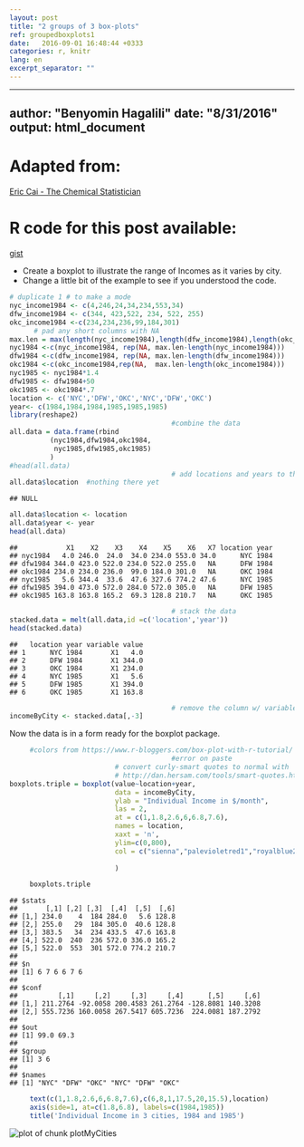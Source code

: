 ```yaml
---
layout: post
title: "2 groups of 3 box-plots"
ref: groupedboxplots1
date:   2016-09-01 16:48:44 +0333
categories: r, knitr
lang: en
excerpt_separator: ""
---
```



---
author: "Benyomin Hagalili"
date: "8/31/2016"
output: html_document
---

# Adapted from:  

[Eric Cai - The Chemical Statistician](https://www.r-bloggers.com/side-by-side-box-plots-with-patterns-from-data-sets-stacked-by-reshape2-and-melt-in-r/)  

# R code for this post available:  

[gist](https://gist.github.com/paynito/878bc5e151ca134f823013194ebe5020)

* Create a boxplot to illustrate the range of Incomes 
as it varies by city.
* Change a little bit of the example to see if you understood the code.

```r
# duplicate 1 # to make a mode
nyc_income1984 <- c(4,246,24,34,234,553,34)
dfw_income1984 <- c(344, 423,522, 234, 522, 255)
okc_income1984 <-c(234,234,236,99,184,301)
      # pad any short columns with NA
max.len = max(length(nyc_income1984),length(dfw_income1984),length(okc_income1984))
nyc1984 <-c(nyc_income1984, rep(NA, max.len-length(nyc_income1984)))
dfw1984 <-c(dfw_income1984, rep(NA, max.len-length(dfw_income1984)))
okc1984 <-c(okc_income1984,rep(NA,  max.len-length(okc_income1984)))
nyc1985 <- nyc1984*1.4
dfw1985 <- dfw1984+50
okc1985 <- okc1984*.7
location <- c('NYC','DFW','OKC','NYC','DFW','OKC')
year<- c(1984,1984,1984,1985,1985,1985)
library(reshape2)
                                        #combine the data
all.data = data.frame(rbind
          (nyc1984,dfw1984,okc1984,
           nyc1985,dfw1985,okc1985)
          )
#head(all.data)
                                        # add locations and years to the data
all.data$location  #nothing there yet
```

```
## NULL
```

```r
all.data$location <- location
all.data$year <- year
head(all.data)
```

```
##            X1    X2    X3    X4    X5    X6   X7 location year
## nyc1984   4.0 246.0  24.0  34.0 234.0 553.0 34.0      NYC 1984
## dfw1984 344.0 423.0 522.0 234.0 522.0 255.0   NA      DFW 1984
## okc1984 234.0 234.0 236.0  99.0 184.0 301.0   NA      OKC 1984
## nyc1985   5.6 344.4  33.6  47.6 327.6 774.2 47.6      NYC 1985
## dfw1985 394.0 473.0 572.0 284.0 572.0 305.0   NA      DFW 1985
## okc1985 163.8 163.8 165.2  69.3 128.8 210.7   NA      OKC 1985
```

```r
                                        # stack the data
stacked.data = melt(all.data,id =c('location','year'))
head(stacked.data)
```

```
##   location year variable value
## 1      NYC 1984       X1   4.0
## 2      DFW 1984       X1 344.0
## 3      OKC 1984       X1 234.0
## 4      NYC 1985       X1   5.6
## 5      DFW 1985       X1 394.0
## 6      OKC 1985       X1 163.8
```

```r
                                        # remove the column w/ variable name
incomeByCity <- stacked.data[,-3]
```
Now the data is in a form ready for the boxplot package.

```r
     #colors from https://www.r-bloggers.com/box-plot-with-r-tutorial/
                                        #error on paste
                          # convert curly-smart quotes to normal with
                          # http://dan.hersam.com/tools/smart-quotes.html
boxplots.triple = boxplot(value~location+year,
                          data = incomeByCity,
                          ylab = "Individual Income in $/month",
                          las = 2,
                          at = c(1,1.8,2.6,6,6.8,7.6),
                          names = location,
                          xaxt = 'n',
                          ylim=c(0,800),
                          col = c("sienna","palevioletred1","royalblue2","sienna","palevioletred1","royalblue2")
                          
                          )

     boxplots.triple
```

```
## $stats
##       [,1] [,2] [,3]  [,4]  [,5]  [,6]
## [1,] 234.0    4  184 284.0   5.6 128.8
## [2,] 255.0   29  184 305.0  40.6 128.8
## [3,] 383.5   34  234 433.5  47.6 163.8
## [4,] 522.0  240  236 572.0 336.0 165.2
## [5,] 522.0  553  301 572.0 774.2 210.7
## 
## $n
## [1] 6 7 6 6 7 6
## 
## $conf
##          [,1]     [,2]     [,3]     [,4]      [,5]     [,6]
## [1,] 211.2764 -92.0058 200.4583 261.2764 -128.8081 140.3208
## [2,] 555.7236 160.0058 267.5417 605.7236  224.0081 187.2792
## 
## $out
## [1] 99.0 69.3
## 
## $group
## [1] 3 6
## 
## $names
## [1] "NYC" "DFW" "OKC" "NYC" "DFW" "OKC"
```

```r
     text(c(1,1.8,2.6,6,6.8,7.6),c(6,8,1,17.5,20,15.5),location)
     axis(side=1, at=c(1.8,6.8), labels=c(1984,1985))
     title('Individual Income in 3 cities, 1984 and 1985')       
```

![plot of chunk plotMyCities](http://i.imgur.com/ddqO6k0.png)
